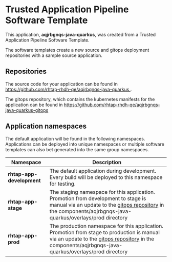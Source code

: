 # Trusted Application Pipeline Software Template

This application, **aqjrbgnqs-java-quarkus**, was created from a Trusted Application Pipeline Software Template.

The software templates create a new source and gitops deployment repositories with a sample source application. 

## Repositories

The source code for your application can be found in [https://github.com/rhtap-rhdh-qe/aqjrbgnqs-java-quarkus ](https://github.com/rhtap-rhdh-qe/aqjrbgnqs-java-quarkus ).
 
The gitops repository, which contains the kubernetes manifests for the application can be found in 
[https://github.com/rhtap-rhdh-qe/aqjrbgnqs-java-quarkus-gitops ](https://github.com/rhtap-rhdh-qe/aqjrbgnqs-java-quarkus-gitops ) 

## Application namespaces 

The default application will be found in the following namespaces. Applications can be deployed into unique namespaces or multiple software templates can also bet generated into the same group namespaces.  

|  Namespace   |  Description   |  
| -------- | -------- |   
| **rhtap-app-development** | The default application during development. Every build will be deployed to this namespace for testing. | 
| **rhtap-app-stage** | The staging namespace for this application. Promotion from development to stage is manual via an update to the [gitops repository](https://github.com/rhtap-rhdh-qe/aqjrbgnqs-java-quarkus-gitops ) in the components/aqjrbgnqs-java-quarkus/overlays/prod directory |  
| **rhtap-app-prod** | The production namespace for this application. Promotion from stage to production is manual via an update to the [gitops repository](https://github.com/rhtap-rhdh-qe/aqjrbgnqs-java-quarkus-gitops ) in the components/aqjrbgnqs-java-quarkus/overlays/prod directory | 